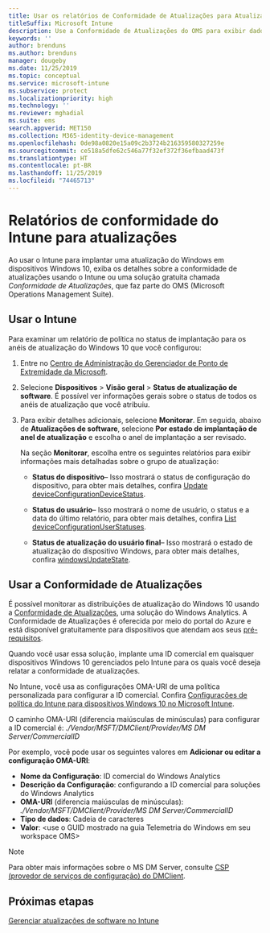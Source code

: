 ```yaml
---
title: Usar os relatórios de Conformidade de Atualizações para Atualizações do Windows no Microsoft Intune
titleSuffix: Microsoft Intune
description: Use a Conformidade de Atualizações do OMS para exibir dados de relatório para Atualizações do Windows implantadas com o Intune.
keywords: ''
author: brenduns
ms.author: brenduns
manager: dougeby
ms.date: 11/25/2019
ms.topic: conceptual
ms.service: microsoft-intune
ms.subservice: protect
ms.localizationpriority: high
ms.technology: ''
ms.reviewer: mghadial
ms.suite: ems
search.appverid: MET150
ms.collection: M365-identity-device-management
ms.openlocfilehash: 0de98a0820e15a09c2b3724b216359580327259e
ms.sourcegitcommit: ce518a5dfe62c546a77f32ef372f36efbaad473f
ms.translationtype: HT
ms.contentlocale: pt-BR
ms.lasthandoff: 11/25/2019
ms.locfileid: "74465713"
---
```

# <a name="intune-compliance-reports-for-updates"></a>Relatórios de conformidade do Intune para atualizações

Ao usar o Intune para implantar uma atualização do Windows em dispositivos Windows 10, exiba os detalhes sobre a conformidade de atualizações usando o Intune ou uma solução gratuita chamada *Conformidade de Atualizações*, que faz parte do OMS (Microsoft Operations Management Suite).

## <a name="use-intune"></a>Usar o Intune

Para examinar um relatório de política no status de implantação para os anéis de atualização do Windows 10 que você configurou:

1. Entre no [Centro de Administração do Gerenciador de Ponto de Extremidade da Microsoft](https://go.microsoft.com/fwlink/?linkid=2109431).

2. Selecione **Dispositivos** > **Visão geral** > **Status de atualização de software**. É possível ver informações gerais sobre o status de todos os anéis de atualização que você atribuiu.

3. Para exibir detalhes adicionais, selecione **Monitorar**. Em seguida, abaixo de **Atualizações de software**, selecione **Por estado de implantação de anel de atualização** e escolha o anel de implantação a ser revisado.

   Na seção **Monitorar**, escolha entre os seguintes relatórios para exibir informações mais detalhadas sobre o grupo de atualização:

   - **Status do dispositivo**– Isso mostrará o status de configuração do dispositivo, para obter mais detalhes, confira [Update deviceConfigurationDeviceStatus]( https://docs.microsoft.com/graph/api/intune-deviceconfig-deviceconfigurationdevicestatus-update?view=graph-rest-1.0).

   - **Status do usuário**– Isso mostrará o nome de usuário, o status e a data do último relatório, para obter mais detalhes, confira [List deviceConfigurationUserStatuses](https://docs.microsoft.com/graph/api/intune-deviceconfig-deviceconfigurationuserstatus-list?view=graph-rest-1.0).

   - **Status de atualização do usuário final**– Isso mostrará o estado de atualização do dispositivo Windows, para obter mais detalhes, confira [windowsUpdateState](https://docs.microsoft.com/graph/api/resources/intune-shared-windowsupdatestate?view=graph-rest-beta).

## <a name="use-update-compliance"></a>Usar a Conformidade de Atualizações

É possível monitorar as distribuições de atualização do Windows 10 usando a [Conformidade de Atualizações](https://technet.microsoft.com/itpro/windows/manage/update-compliance-monitor), uma solução do Windows Analytics. A Conformidade de Atualizações é oferecida por meio do portal do Azure e está disponível gratuitamente para dispositivos que atendam aos seus [pré-requisitos](https://docs.microsoft.com/windows/deployment/update/update-compliance-get-started#update-compliance-prerequisites).  

Quando você usar essa solução, implante uma ID comercial em quaisquer dispositivos Windows 10 gerenciados pelo Intune para os quais você deseja relatar a conformidade de atualizações.  

No Intune, você usa as configurações OMA-URI de uma política personalizada para configurar a ID comercial. Confira [Configurações de política do Intune para dispositivos Windows 10 no Microsoft Intune](https://docs.microsoft.com/intune-classic/deploy-use/windows-10-policy-settings-in-microsoft-intune).  

O caminho OMA-URI (diferencia maiúsculas de minúsculas) para configurar a ID comercial é: *./Vendor/MSFT/DMClient/Provider/MS DM Server/CommercialID*  

Por exemplo, você pode usar os seguintes valores em **Adicionar ou editar a configuração OMA-URI**:

- **Nome da Configuração**: ID comercial do Windows Analytics
- **Descrição da Configuração**: configurando a ID comercial para soluções do Windows Analytics
- **OMA-URI** (diferencia maiúsculas de minúsculas): *./Vendor/MSFT/DMClient/Provider/MS DM Server/CommercialID*
- **Tipo de dados**: Cadeia de caracteres
- **Valor**: \<use o GUID mostrado na guia Telemetria do Windows em seu workspace OMS>

> [!NOTE]
> Para obter mais informações sobre o MS DM Server, consulte [CSP (provedor de serviços de configuração) do DMClient]( https://docs.microsoft.com/windows/client-management/mdm/dmclient-csp).

## <a name="next-steps"></a>Próximas etapas

[Gerenciar atualizações de software no Intune](windows-update-for-business-configure.md)
